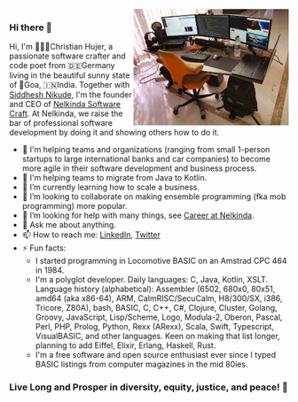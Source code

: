 <img align="right" style="float: right;" alt="Christian's desk" src="https://github.com/christianhujer/christianhujer/blob/trunk/Desktop.jpg?raw=true" width="280" height="210"/>

### Hi there 👋

Hi, I'm 🧙🏻‍♂️Christian Hujer, a passionate software crafter and code poet from 🇩🇪Germany living in the beautiful sunny state of 🌴Goa, 🇮🇳India.
Together with [Siddhesh Nikude](https://github.com/sidnik007), I'm the founder and CEO of [Nelkinda Software Craft](https://github.com/nelkinda).
At Nelkinda, we raise the bar of professional software development by doing it and showing others how to do it.

- 🦮 I'm helping teams and organizations (ranging from small 1-person startups to large international banks and car companies) to become more agile in their software development and business process.
- 🦮 I'm helping teams to migrate from Java to Kotlin.
- 🌱 I’m currently learning how to scale a business.
- 👯 I’m looking to collaborate on making ensemble programming (fka mob programming) more popular.
- 🤔 I’m looking for help with many things, see [Career at Nelkinda](https://nelkinda.com/career/).
- 💬 Ask me about anything.
- 📫 How to reach me: [LinkedIn](https://www.linkedin.com/in/christianhujer/), [Twitter](https://twitter.com/christianhujer)
- ⚡ Fun facts:
  - I started programming in Locomotive BASIC on an Amstrad CPC 464 in 1984.
  - I'm a polyglot developer. Daily languages: C, Java, Kotlin, XSLT. Language history (alphabetical): Assembler (6502, 680x0, 80x51, amd64 (aka x86-64), ARM, CalmRISC/SecuCalm, H8/300/SX, i386, Tricore, Z80A), bash, BASIC, C, C++, C#, Clojure, Cluster, Golang, Groovy, JavaScript, Lisp/Scheme, Logo, Modula-2, Oberon, Pascal, Perl, PHP, Prolog, Python, Rexx (ARexx), Scala, Swift, Typescript, VisualBASIC, and other languages. Keen on making that list longer, planning to add Eiffel, Elixir, Erlang, Haskell, Rust.
  - I'm a free software and open source enthusiast ever since I typed BASIC listings from computer magazines in the mid 80ies.

### Live Long and Prosper in diversity, equity, justice, and peace! 🖖
<!--
- 😄 Pronouns: ...
-->
